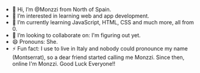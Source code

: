 - 👋 Hi, I’m @Monzzi from North of Spain. 
- 👀 I’m interested in learning web and app development. 
- 🌱 I’m currently learning JavaScript, HTML, CSS and much more, all from 0.
- 💞️ I’m looking to collaborate on: I'm figuring out yet.
- 😄 Pronouns: She.
- ⚡ Fun fact: I use to live in Italy and nobody could pronounce my name (Montserrat), so a dear friend started calling me Monzzi. Since then, online I'm Monzzi. Good Luck Everyone!!

<!---
Monzzi/Monzzi is a ✨ special ✨ repository because its `README.md` (this file) appears on your GitHub profile.
You can click the Preview link to take a look at your changes.
--->
